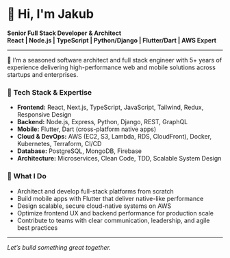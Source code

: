 # 👋 Hi, I'm Jakub

**Senior Full Stack Developer & Architect**  
**React | Node.js | TypeScript | Python/Django | Flutter/Dart | AWS Expert**

---

🔧 I’m a seasoned software architect and full stack engineer with 5+ years of experience delivering high-performance web and mobile solutions across startups and enterprises.

### 🚀 Tech Stack & Expertise

- **Frontend:** React, Next.js, TypeScript, JavaScript, Tailwind, Redux, Responsive Design  
- **Backend:** Node.js, Express, Python, Django, REST, GraphQL  
- **Mobile:** Flutter, Dart (cross-platform native apps)  
- **Cloud & DevOps:** AWS (EC2, S3, Lambda, RDS, CloudFront), Docker, Kubernetes, Terraform, CI/CD  
- **Database:** PostgreSQL, MongoDB, Firebase  
- **Architecture:** Microservices, Clean Code, TDD, Scalable System Design

### 💼 What I Do

- Architect and develop full-stack platforms from scratch  
- Build mobile apps with Flutter that deliver native-like performance  
- Design scalable, secure cloud-native systems on AWS  
- Optimize frontend UX and backend performance for production scale  
- Contribute to teams with clear communication, leadership, and agile best practices

---

*Let’s build something great together.*
